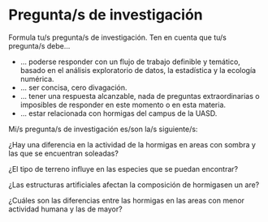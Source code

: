 # Pregunta/s de investigación

Formula tu/s pregunta/s de investigación. Ten en cuenta que tu/s pregunta/s debe...

* ... poderse responder con un flujo de trabajo definible y temático, basado en el análisis exploratorio de datos, la estadística y la ecología numérica.
* ... ser concisa, cero divagación.
* ... tener una respuesta alcanzable, nada de preguntas extraordinarias o imposibles de responder en este momento o en esta materia.
* ... estar relacionada con hormigas del campus de la UASD.

Mi/s pregunta/s de investigación es/son la/s siguiente/s:

¿Hay una diferencia en la actividad de la hormigas en areas con sombra y las que se encuentran soleadas?

¿El tipo de terreno influye en las especies que se puedan encontrar?

¿Las estructuras artificiales afectan la composición de hormigasen un are?

¿Cuáles son las diferencias entre las hormigas en las areas con menor actividad humana y las de mayor?
